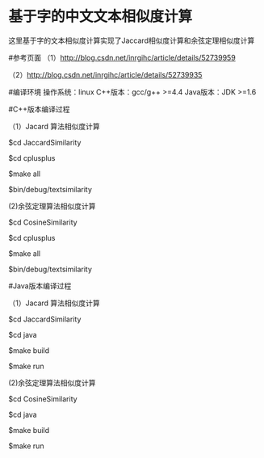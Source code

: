 
# 基于字的中文文本相似度计算
这里基于字的文本相似度计算实现了Jaccard相似度计算和余弦定理相似度计算

#参考页面
（1）http://blog.csdn.net/inrgihc/article/details/52739959

（2）http://blog.csdn.net/inrgihc/article/details/52739935

#编译环境
操作系统：linux
C++版本：gcc/g++ >=4.4
Java版本：JDK >=1.6

#C++版本编译过程

（1）Jacard 算法相似度计算

$cd JaccardSimilarity

$cd cplusplus

$make all

$bin/debug/textsimilarity

(2)余弦定理算法相似度计算

$cd CosineSimilarity

$cd cplusplus

$make all

$bin/debug/textsimilarity


#Java版本编译过程

（1）Jacard 算法相似度计算

$cd JaccardSimilarity

$cd java

$make build

$make run

(2)余弦定理算法相似度计算

$cd CosineSimilarity

$cd java

$make build

$make run

